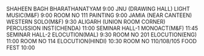 SHAHEEN BAGH
BHARATHANATYAM 
9:00
JNU (DRAWING HALL)
LIGHT MUSIC(M&F) 
9:00
ROOM NO 111
PAINTING 
9:00
JAMIA (NEAR CANTEEN)
WESTERN SOLO(M&F) 
9:30
ALIGARH (UNION ROOM CORNER)
PERCUSSION INST(CHENDA) 
11:00
SEMINAR HALL-1
MONOACT(M&F) 
11:45
SEMINAR HALL-2
ELOCUTION(MAL)
9:30
ROOM NO 201
ELOCUTION(ENG) 
11:00
ROOM NO 114
ELOCUTION(HINDI) 
10:30
ROOM NO 110/108/105
FOOD FEST 
10:00
